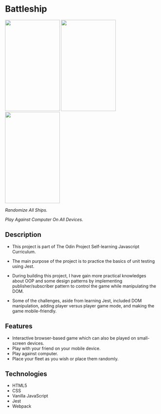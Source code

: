 # Battleship

<span><img src="https://media.giphy.com/media/HnzsJgRdJhDXWrOZXt/giphy.gif" width="180px" height="300px"/></span>
<span><img src="https://media.giphy.com/media/3JGs0YzWAXJ3IYhxJz/giphy.gif" width="180px" height="300px"/></span>
<span><img src="https://media.giphy.com/media/rHxird4AVBZVO0EiAE/giphy.gif" width="180px" height="300px"/></span>
<span><p><em>Randomize All Ships.</em></p></span><span><p><em>Play Against Computer On All Devices.</em></p></span>

## Description
- This project is part of The Odin Project Self-learning Javascript Curriculum. 
- The main purpose of the project is to practice the basics of unit testing using Jest.
- During building this project, I have gain more practical knowledges about OOP and some design patterns by implementing publisher/subscriber pattern to control the game while manipulating the DOM.

- Some of the challenges, aside from learning Jest, included DOM manipulation, adding player versus player game mode, and making the game mobile-friendly.

## Features
- Interactive browser-based game which can also be played on small-screen devices.
- Play with your friend on your mobile device.
- Play against computer.
- Place your fleet as you wish or place them randomly.

## Technologies
- HTML5
- CSS
- Vanilla JavaScript
- Jest
- Webpack
